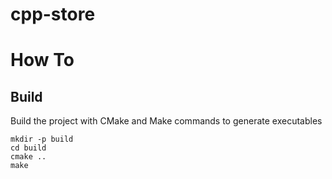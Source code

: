 # cpp-store
# How To
## Build 
Build the project with CMake and Make commands to generate executables
```shell
mkdir -p build
cd build
cmake ..
make
```

